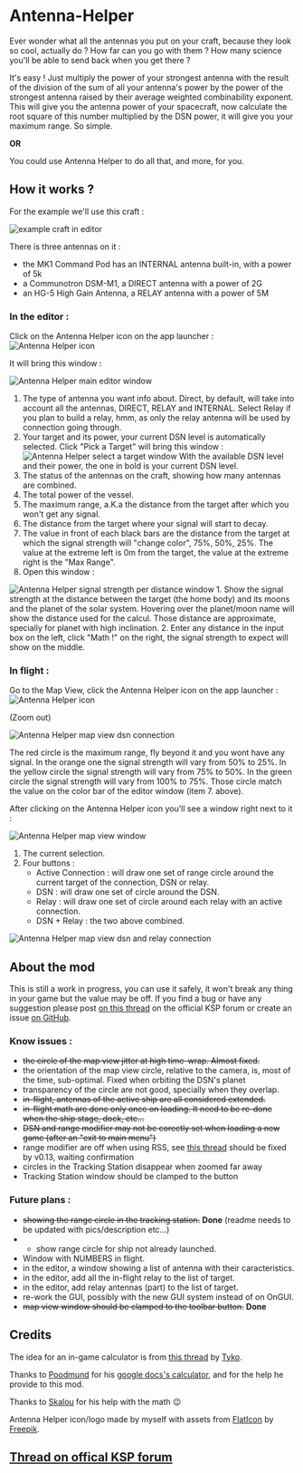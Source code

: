 # Antenna-Helper

Ever wonder what all the antennas you put on your craft, because they look so cool, actually do ? How far can you go with them ? How many science you'll be able to send back when you get there ?

It's easy ! Just multiply the power of your strongest antenna with the result of the division of the sum of all your antenna's power by the power of the strongest antenna raised by their average weighted combinability exponent. This will give you the antenna power of your spacecraft, now calculate the root square of this number multiplied by the DSN power, it will give you your maximum range. So simple.

**OR**

You could use Antenna Helper to do all that, and more, for you.



## How it works ?

For the example we'll use this craft :

![example craft in editor](https://i.imgur.com/mpTWdHv.png)

There is three antennas on it : 
* the MK1 Command Pod has an INTERNAL antenna built-in, with a power of 5k
* a Communotron DSM-M1, a DIRECT antenna with a power of 2G
* an HG-5 High Gain Antenna, a RELAY antenna with a power of 5M


### In the editor : 

Click on the Antenna Helper icon on the app launcher : ![Antenna Helper icon](https://i.imgur.com/BXuEy3o.png)

It will bring this window : 

![Antenna Helper main editor window](https://i.imgur.com/Rk2JQu4.png)

1. The type of antenna you want info about. Direct, by default, will take into account all the antennas, DIRECT, RELAY and INTERNAL. Select Relay if you plan to build a relay, hmm, as only the relay antenna will be used by connection going through.
2. Your target and its power, your current DSN level is automatically selected. Click "Pick a Target" will bring this window :
![Antenna Helper select a target window](https://i.imgur.com/APtsurH.png)
With the available DSN level and their power, the one in bold is your current DSN level.
3. The status of the antennas on the craft, showing how many antennas are combined.
4. The total power of the vessel.
5. The maximum range, a.K.a the distance from the target after which you won't get any signal.
6. The distance from the target where your signal will start to decay.
7. The value in front of each black bars are the distance from the target at which the signal strength will "change color", 75%, 50%, 25%. The value at the extreme left is 0m from the target, the value at the extreme right is the "Max Range".
8. Open this window :

![Antenna Helper signal strength per distance window](https://i.imgur.com/XgaNVCd.png)
        1. Show the signal strength at the distance between the target (the home body) and its moons and the planet of the solar system. Hovering over the planet/moon name will show the distance used for the calcul. Those distance are approximate, specially for planet with high inclination.
        2. Enter any distance in the input box on the left, click "Math !" on the right, the signal strength to expect will show on the middle.


### In flight :

Go to the Map View, click the Antenna Helper icon on the app launcher : ![Antenna Helper icon](https://i.imgur.com/BXuEy3o.png)

(Zoom out)

![Antenna Helper map view dsn connection](https://i.imgur.com/N1uJ103.png)

The red circle is the maximum range, fly beyond it and you wont have any signal.
In the orange one the signal strength will vary from 50% to 25%.
In the yellow circle the signal strength will vary from 75% to 50%.
In the green circle the signal strength will vary from 100% to 75%.
Those circle match the value on the color bar of the editor window (item 7. above).

After clicking on the Antenna Helper icon you'll see a window right next to it : 

![Antenna Helper map view window](https://i.imgur.com/AQMotEv.png)

1. The current selection.
2. Four buttons :
    * Active Connection : will draw one set of range circle around the current target of the connection, DSN or relay.
	* DSN : will draw one set of circle around the DSN.
	* Relay : will draw one set of circle around each relay with an active connection.
	* DSN + Relay : the two above combined.

![Antenna Helper map view dsn and relay connection](https://i.imgur.com/NPIFmOD.png)




## About the mod

This is still a work in progress, you can use it safely, it won't break any thing in your game but the value may be off. If you find a bug or have any suggestion please post [on this thread](https://forum.kerbalspaceprogram.com/index.php?/topic/156122-wip122-to-131-antenna-helper-in-game-antennas-range-calculation-v07-7-oct-2017/) on the official KSP forum or create an issue [on GitHub](https://github.com/Li0n-0/Antenna-Helper).

### Know issues :

* ~~the circle of the map view jitter at high time-wrap. Almost fixed.~~
* the orientation of the map view circle, relative to the camera, is, most of the time, sub-optimal. Fixed when orbiting the DSN's planet
* transparency of the circle are not good, specially when they overlap.
* ~~in-flight, antennas of the active ship are all considered extended.~~
* ~~in-flight math are done only once on loading. It need to be re-done when the ship stage, dock, etc...~~
* ~~DSN and range modifier may not be corectly set when loading a new game (after an "exit to main menu")~~
* range modifier are off when using RSS, see [this thread](https://forum.kerbalspaceprogram.com/index.php?/topic/156122-wip131-antenna-helper-in-game-antennas-range-calculation-v09-8-dec-2017/&do=findComment&comment=3240861) should be fixed by v0.13, waiting confirmation
* circles in the Tracking Station disappear when zoomed far away
* Tracking Station window should be clamped to the button

### Future plans :

* ~~showing the range circle in the tracking station.~~ **Done** (readme needs to be updated with pics/description etc...)
* + show range circle for ship not already launched.
* Window with NUMBERS in flight.
* in the editor, a window showing a list of antenna with their caracteristics.
* in the editor, add all the in-flight relay to the list of target.
* in the editor, add relay antennas (part) to the list of target.
* re-work the GUI, possibly with the new GUI system instead of on OnGUI.
* ~~map view window should be clamped to the toolbar button.~~ **Done**


## Credits

The idea for an in-game calculator is from [this thread](https://forum.kerbalspaceprogram.com/index.php?/topic/153155-mod-idea-in-game-antenna-strength-calculater/) by [Tyko](https://forum.kerbalspaceprogram.com/index.php?/profile/164179-tyko/).

Thanks to [Poodmund](https://forum.kerbalspaceprogram.com/index.php?/profile/128643-poodmund/) for his [google docs's calculator](https://docs.google.com/spreadsheets/d/1qIgFB8OXnlgpPCGsxv7JYUYQq5O671IcZXpumVaStek/edit?usp=sharing), and for the help he provide to this mod.

Thanks to [Skalou](https://forum.kerbalspaceprogram.com/index.php?/profile/133496-skalou/) for his help with the math :wink:

Antenna Helper icon/logo made by myself with assets from [FlatIcon](https://www.flaticon.com) by [Freepik](https://www.flaticon.com/authors/freepik).

## [Thread on offical KSP forum](https://forum.kerbalspaceprogram.com/index.php?/topic/156122-wip131-antenna-helper-in-game-antennas-range-calculation-v08-17-nov-2017/)
